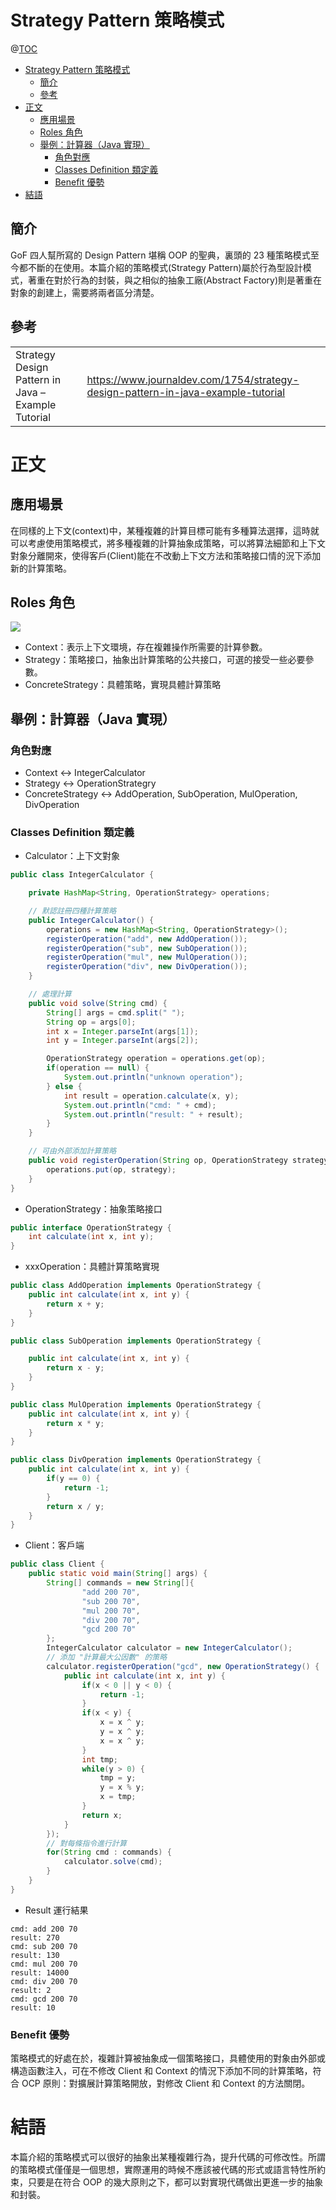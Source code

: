 # Strategy Pattern 策略模式

@[TOC](文章目錄)

<!-- TOC -->

- [Strategy Pattern 策略模式](#strategy-pattern-策略模式)
    - [簡介](#簡介)
    - [參考](#參考)
- [正文](#正文)
    - [應用場景](#應用場景)
    - [Roles 角色](#roles-角色)
    - [舉例：計算器（Java 實現）](#舉例計算器java-實現)
        - [角色對應](#角色對應)
        - [Classes Definition 類定義](#classes-definition-類定義)
        - [Benefit 優勢](#benefit-優勢)
- [結語](#結語)

<!-- /TOC -->

## 簡介

GoF 四人幫所寫的 Design Pattern 堪稱 OOP 的聖典，裏頭的 23 種策略模式至今都不斷的在使用。本篇介紹的策略模式(Strategy Pattern)屬於行為型設計模式，著重在對於行為的封裝，與之相似的抽象工廠(Abstract Factory)則是著重在對象的創建上，需要將兩者區分清楚。

## 參考

<table>
    <tr>
        <td>Strategy Design Pattern in Java – Example Tutorial</td>
        <td><a href="https://www.journaldev.com/1754/strategy-design-pattern-in-java-example-tutorial">https://www.journaldev.com/1754/strategy-design-pattern-in-java-example-tutorial</a></td>
    </tr>
</table>

# 正文

## 應用場景

在同樣的上下文(context)中，某種複雜的計算目標可能有多種算法選擇，這時就可以考慮使用策略模式，將多種複雜的計算抽象成策略，可以將算法細節和上下文對象分離開來，使得客戶(Client)能在不改動上下文方法和策略接口情的況下添加新的計算策略。

## Roles 角色

![](https://wtfhhh.oss-cn-beijing.aliyuncs.com/strategy_pattern_uml.png)

- Context：表示上下文環境，存在複雜操作所需要的計算參數。
- Strategy：策略接口，抽象出計算策略的公共接口，可選的接受一些必要參數。
- ConcreteStrategy：具體策略，實現具體計算策略

## 舉例：計算器（Java 實現）

### 角色對應

- Context <-> IntegerCalculator
- Strategy <-> OperationStrategry
- ConcreteStrategy <-> AddOperation, SubOperation, MulOperation, DivOperation

### Classes Definition 類定義

- Calculator：上下文對象

```java
public class IntegerCalculator {

    private HashMap<String, OperationStrategy> operations;

    // 默認註冊四種計算策略
    public IntegerCalculator() {
        operations = new HashMap<String, OperationStrategy>();
        registerOperation("add", new AddOperation());
        registerOperation("sub", new SubOperation());
        registerOperation("mul", new MulOperation());
        registerOperation("div", new DivOperation());
    }

    // 處理計算
    public void solve(String cmd) {
        String[] args = cmd.split(" ");
        String op = args[0];
        int x = Integer.parseInt(args[1]);
        int y = Integer.parseInt(args[2]);

        OperationStrategy operation = operations.get(op);
        if(operation == null) {
            System.out.println("unknown operation");
        } else {
            int result = operation.calculate(x, y);
            System.out.println("cmd: " + cmd);
            System.out.println("result: " + result);
        }
    }

    // 可由外部添加計算策略
    public void registerOperation(String op, OperationStrategy strategy) {
        operations.put(op, strategy);
    }
}
```

- OperationStrategy：抽象策略接口

```java
public interface OperationStrategy {
    int calculate(int x, int y);
}

```

- xxxOperation：具體計算策略實現

```java
public class AddOperation implements OperationStrategy {
    public int calculate(int x, int y) {
        return x + y;
    }
}

public class SubOperation implements OperationStrategy {

    public int calculate(int x, int y) {
        return x - y;
    }
}

public class MulOperation implements OperationStrategy {
    public int calculate(int x, int y) {
        return x * y;
    }
}

public class DivOperation implements OperationStrategy {
    public int calculate(int x, int y) {
        if(y == 0) {
            return -1;
        }
        return x / y;
    }
}
```

- Client：客戶端

```java
public class Client {
    public static void main(String[] args) {
        String[] commands = new String[]{
                "add 200 70",
                "sub 200 70",
                "mul 200 70",
                "div 200 70",
                "gcd 200 70"
        };
        IntegerCalculator calculator = new IntegerCalculator();
        // 添加 "計算最大公因數" 的策略
        calculator.registerOperation("gcd", new OperationStrategy() {
            public int calculate(int x, int y) {
                if(x < 0 || y < 0) {
                    return -1;
                }
                if(x < y) {
                    x = x ^ y;
                    y = x ^ y;
                    x = x ^ y;
                }
                int tmp;
                while(y > 0) {
                    tmp = y;
                    y = x % y;
                    x = tmp;
                }
                return x;
            }
        });
        // 對每條指令進行計算
        for(String cmd : commands) {
            calculator.solve(cmd);
        }
    }
}
```

- Result 運行結果

```
cmd: add 200 70
result: 270
cmd: sub 200 70
result: 130
cmd: mul 200 70
result: 14000
cmd: div 200 70
result: 2
cmd: gcd 200 70
result: 10
```

### Benefit 優勢

策略模式的好處在於，複雜計算被抽象成一個策略接口，具體使用的對象由外部或構造函數注入，可在不修改 Client 和 Context 的情況下添加不同的計算策略，符合 OCP 原則：對擴展計算策略開放，對修改 Client 和 Context 的方法關閉。

# 結語

本篇介紹的策略模式可以很好的抽象出某種複雜行為，提升代碼的可修改性。所謂的策略模式僅僅是一個思想，實際運用的時候不應該被代碼的形式或語言特性所約束，只要是在符合 OOP 的幾大原則之下，都可以對實現代碼做出更進一步的抽象和封裝。

